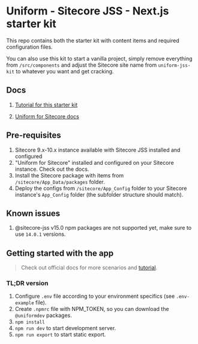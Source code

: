 # Uniform - Sitecore JSS - Next.js starter kit

This repo contains both the starter kit with content items and required configuration files.

You can also use this kit to start a vanilla project, simply remove everything from `/src/components` and adjust the Sitecore site name from `uniform-jss-kit` to whatever you want and get cracking.

## Docs

1. [Tutorial for this starter kit](https://docs.uniform.dev/sitecore/deploy/getting-started/sitecore-jss-nextjs-tutorial)

1. [Uniform for Sitecore docs](https://docs.uniform.dev/sitecore/deploy/introduction/)


## Pre-requisites
1. Sitecore 9.x-10.x instance available with Sitecore JSS installed and configured
1. "Uniform for Sitecore" installed and configured on your Sitecore instance. Check out the docs.
1. Install the Sitecore package with items from `/sitecore/App_Data/packages` folder.
1. Deploy the configs from `/sitecore/App_Config` folder to your Sitecore instance's `App_Config` folder (the subfolder structure should match).

## Known issues
1. @sitecore-jss v15.0 npm packages are not supported yet, make sure to use `14.0.1` versions.

## Getting started with the app

> Check out official docs for more scenarios and [tutorial](https://docs.uniform.dev/sitecore/deploy/getting-started/sitecore-jss-nextjs-tutorial).

### TL;DR version

1. Configure `.env` file according to your environment specifics (see `.env-example` file).
1. Create `.npmrc` file with NPM_TOKEN, so you can download the `@uniformdev` packages.
1. `npm install`
1. `npm run dev` to start development server.
1. `npm run export` to start static export.